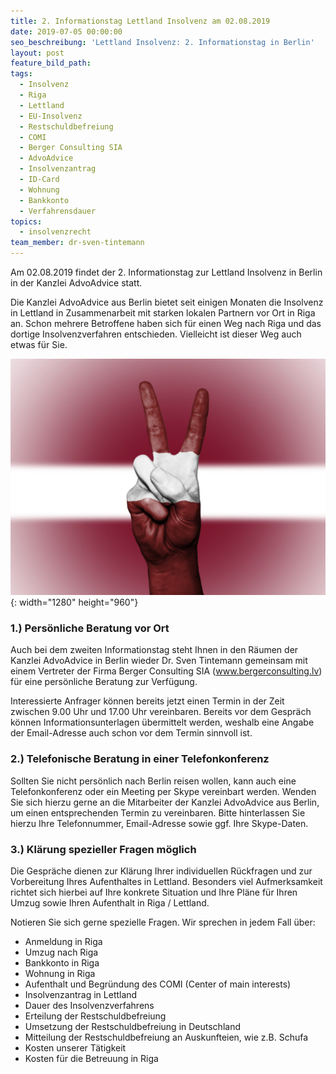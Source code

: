```yaml
---
title: 2. Informationstag Lettland Insolvenz am 02.08.2019
date: 2019-07-05 00:00:00
seo_beschreibung: 'Lettland Insolvenz: 2. Informationstag in Berlin'
layout: post
feature_bild_path:
tags:
  - Insolvenz
  - Riga
  - Lettland
  - EU-Insolvenz
  - Restschuldbefreiung
  - COMI
  - Berger Consulting SIA
  - AdvoAdvice
  - Insolvenzantrag
  - ID-Card
  - Wohnung
  - Bankkonto
  - Verfahrensdauer
topics:
  - insolvenzrecht
team_member: dr-sven-tintemann
---
```


Am 02.08.2019 findet der 2. Informationstag zur Lettland Insolvenz in Berlin in der Kanzlei AdvoAdvice statt.

Die Kanzlei AdvoAdvice aus Berlin bietet seit einigen Monaten die Insolvenz in Lettland in Zusammenarbeit mit starken lokalen Partnern vor Ort in Riga an. Schon mehrere Betroffene haben sich f&uuml;r einen Weg nach Riga und das dortige Insolvenzverfahren entschieden. Vielleicht ist dieser Weg auch etwas f&uuml;r Sie.

![](/uploads/latvia-2131273-1280-2.jpg){: width="1280" height="960"}

### 1\.) Persönliche Beratung vor Ort

Auch bei dem zweiten Informationstag steht Ihnen in den R&auml;umen der Kanzlei AdvoAdvice in Berlin wieder Dr. Sven Tintemann gemeinsam mit einem Vertreter der Firma Berger Consulting SIA (www.bergerconsulting.lv) f&uuml;r eine persönliche Beratung zur Verf&uuml;gung.

Interessierte Anfrager können bereits jetzt einen Termin in der Zeit zwischen 9.00 Uhr und 17.00 Uhr vereinbaren. Bereits vor dem Gespr&auml;ch können Informationsunterlagen &uuml;bermittelt werden, weshalb eine Angabe der Email-Adresse auch schon vor dem Termin sinnvoll ist.

### 2\.) Telefonische Beratung in einer Telefonkonferenz

Sollten Sie nicht persönlich nach Berlin reisen wollen, kann auch eine Telefonkonferenz oder ein Meeting per Skype vereinbart werden. Wenden Sie sich hierzu gerne an die Mitarbeiter der Kanzlei AdvoAdvice aus Berlin, um einen entsprechenden Termin zu vereinbaren. Bitte hinterlassen Sie hierzu Ihre Telefonnummer, Email-Adresse sowie ggf. Ihre Skype-Daten.

### 3\.) Kl&auml;rung spezieller Fragen möglich

Die Gespr&auml;che dienen zur Kl&auml;rung Ihrer individuellen R&uuml;ckfragen und zur Vorbereitung Ihres Aufenthaltes in Lettland. Besonders viel Aufmerksamkeit richtet sich hierbei auf Ihre konkrete Situation und Ihre Pl&auml;ne f&uuml;r Ihren Umzug sowie Ihren Aufenthalt in Riga / Lettland.

Notieren Sie sich gerne spezielle Fragen. Wir sprechen in jedem Fall &uuml;ber:

* Anmeldung in Riga
* Umzug nach Riga
* Bankkonto in Riga
* Wohnung in Riga
* Aufenthalt und Begr&uuml;ndung des COMI (Center of main interests)
* Insolvenzantrag in Lettland
* Dauer des Insolvenzverfahrens
* Erteilung der Restschuldbefreiung
* Umsetzung der Restschuldbefreiung in Deutschland
* Mitteilung der Restschuldbefreiung an Auskunfteien, wie z.B. Schufa
* Kosten unserer T&auml;tigkeit
* Kosten f&uuml;r die Betreuung in Riga